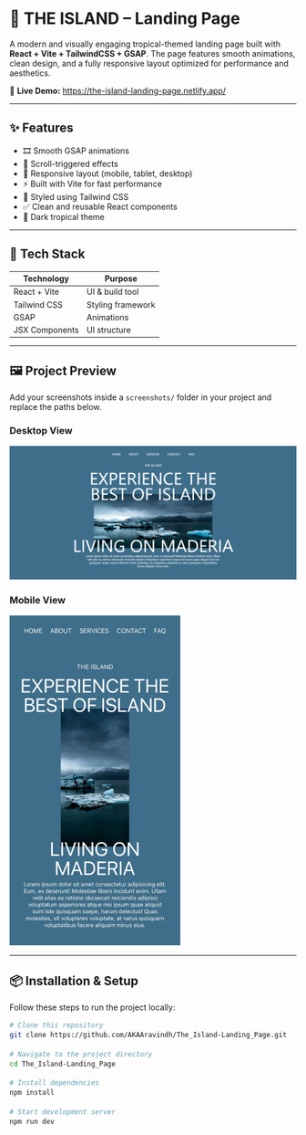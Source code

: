 # 🌴 THE ISLAND – Landing Page

A modern and visually engaging tropical-themed landing page built with **React + Vite + TailwindCSS + GSAP**. The page features smooth animations, clean design, and a fully responsive layout optimized for performance and aesthetics.

🔗 **Live Demo:** <a href="https://the-island-landing-page.netlify.app/" target="_blank">https://the-island-landing-page.netlify.app/</a>

---

## ✨ Features

- 🎞️ Smooth GSAP animations
- 📜 Scroll-triggered effects
- 🎯 Responsive layout (mobile, tablet, desktop)
- ⚡ Built with Vite for fast performance
- 🎨 Styled using Tailwind CSS
- ✅ Clean and reusable React components
- 🌙 Dark tropical theme

---

## 🚀 Tech Stack

| Technology       | Purpose |
|------------------|---------|
| React + Vite     | UI & build tool |
| Tailwind CSS     | Styling framework |
| GSAP             | Animations |
| JSX Components   | UI structure |

---

## 🖼️ Project Preview

Add your screenshots inside a `screenshots/` folder in your project and replace the paths below.

### Desktop View
<img src="./screenshots/desktop.png" alt="Desktop Preview">

### Mobile View
<img src="./screenshots/mobile.png" alt="Mobile Preview" width="300px">

---

## 📦 Installation & Setup

Follow these steps to run the project locally:

```bash
# Clone this repository
git clone https://github.com/AKAAravindh/The_Island-Landing_Page.git

# Navigate to the project directory
cd The_Island-Landing_Page

# Install dependencies
npm install

# Start development server
npm run dev
